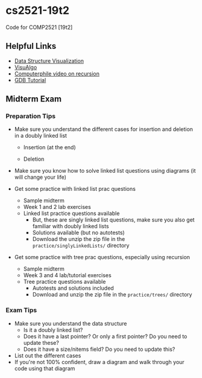 # cs2521-19t2
Code for COMP2521 [19t2]

## Helpful Links
- [Data Structure Visualization](https://www.cs.usfca.edu/~galles/visualization/Algorithms.html)
- [VisuAlgo](https://visualgo.net/en)
- [Computerphile video on recursion](https://www.youtube.com/watch?v=Mv9NEXX1VHc)
- [GDB Tutorial](https://www.youtube.com/watch?v=bWH-nL7v5F4)

## Midterm Exam

### Preparation Tips
- Make sure you understand the different cases for insertion and deletion in a doubly linked list
  - Insertion (at the end)

  - Deletion

- Make sure you know how to solve linked list questions using diagrams (it will change your life)

- Get some practice with linked list prac questions
  - Sample midterm
  - Week 1 and 2 lab exercises
  - Linked list practice questions available
    - But, these are singly linked list questions, make sure you also get familiar with doubly linked lists
	- Solutions available (but no autotests)
	- Download the unzip the zip file in the `practice/singlyLinkedLists/` directory

- Get some practice with tree prac questions, especially using recursion
  - Sample midterm
  - Week 3 and 4 lab/tutorial exercises
  - Tree practice questions available
    - Autotests and solutions included
	- Download and unzip the zip file in the `practice/trees/` directory

### Exam Tips
- Make sure you understand the data structure
  - Is it a doubly linked list?
  - Does it have a last pointer? Or only a first pointer? Do you need to update these?
  - Does it have a size/nitems field? Do you need to update this?
- List out the different cases
- If you're not 100% confident, draw a diagram and walk through your code using that diagram

